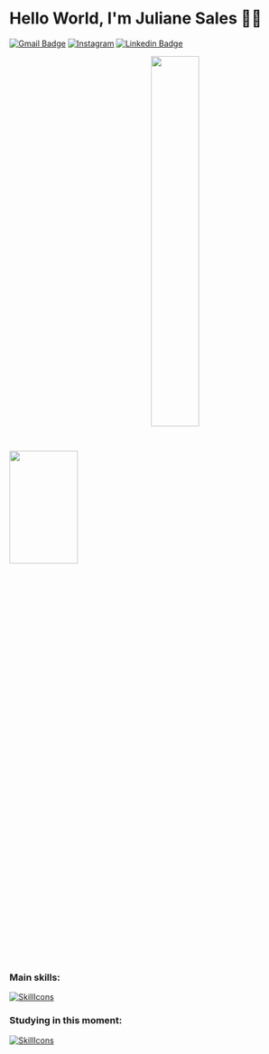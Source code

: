 # Hello World, I'm Juliane Sales 👋🏾
[![Gmail Badge](https://img.shields.io/badge/Gmail-D14836?style=for-the-badge&logo=gmail&logoColor=white)](mailto:contatojulisales@gmail.com)
[![Instagram](https://img.shields.io/badge/Instagram-E4405F?style=for-the-badge&logo=instagram&logoColor=white)](https://instagram.com/devjulisales)
[![Linkedin Badge](https://img.shields.io/badge/LinkedIn-0077B5?style=for-the-badge&logo=linkedin&logoColor=white)](https://www.linkedin.com/in/julisales)

<div>
  <img width = "49%" height="200px" align="center" src="https://github-readme-stats.vercel.app/api?username=julisales&show_icons=true&theme=jolly"/>
  <img width = "41%" height="=200px" align="center" src="https://github-readme-stats.vercel.app/api/top-langs/?username=julisales&layout=compact&langs_count=16&theme=jolly"/>
</div>

### Main skills:
[![SkillIcons](https://skillicons.dev/icons?i=c,html,css,figma)](https://skillicons.dev)

### Studying in this moment:
[![SkillIcons](https://skillicons.dev/icons?i=java,mysql,js,react)](https://skillicons.dev)

